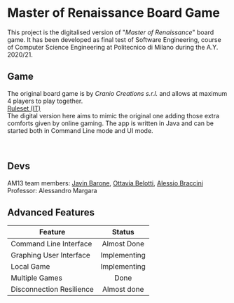 # Master of Renaissance Board Game

This project is the digitalised version of "*Master of Renaissance*" board game. It has been developed as final test of Software Engineering, course of Computer Science Engineering at Politecnico di Milano during the A.Y. 2020/21.
<br/>
## Game
The original board game is by *Cranio Creations s.r.l.* and allows at maximum 4 players to play together. 
<br>
[Ruleset (IT)](http://www.craniocreations.it/wp-content/uploads/2021/04/Lorenzo_Cardgame_Rules_ITA_small-3.pdf)
<br>
The digital version here aims to mimic the original one adding those extra comforts given by online gaming. The app is written in Java and can be started both in Command Line mode and UI mode.
<br/>

<br/>

## Devs 
AM13 team members: 
[Javin Barone](https://github.com/Javinyx), [Ottavia Belotti](https://github.com/OttaviaBelotti), [Alessio Braccini](https://github.com/AlessioBraccini)
<br/>
Professor: Alessandro Margara

## Advanced Features

| Feature       | Status        |
|---------------|:---------------:|
|Command Line Interface| Almost Done |
|Graphing User Interface| Implementing|
|Local Game     | Implementing|
|Multiple Games | Done|
|Disconnection Resilience| Almost done|
